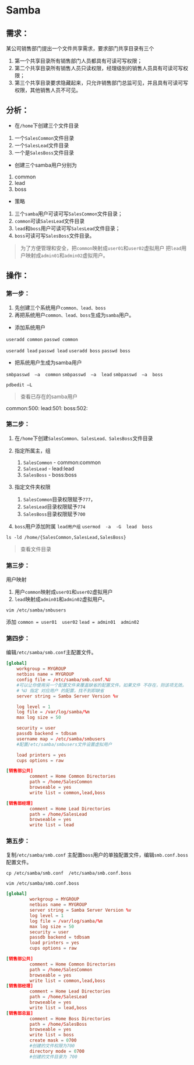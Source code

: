 # Samba

## 需求：

某公司销售部门提出一个文件共享需求，要求部门共享目录有三个

1. 第一个共享目录所有销售部门人员都具有可读可写权限；
2. 第二个共享目录所有销售人员只读权限，经理级别的销售人员具有可读可写权限；
3. 第三个共享目录要求隐藏起来，只允许销售部门总监可见，并且具有可读可写权限，其他销售人员不可见。

## 分析：

- 在`/home`下创建三个文件目录

1. 一个`SalesCommon`文件目录
2. 一个`SalesLead`文件目录
3. 一个是`SalesBoss`文件目录

- 创建三个samba用户分别为

1. common
2. lead
3. boss

- 策略

1. 三个`samba`用户可读可写`SalesCommon`文件目录；
2. `common`可读`SalesLead`文件目录
3. `lead`和`boss`用户可读可写`SalesLead`文件目录；
4. `boss`可读可写`SalesBoss`文件目录。

> 为了方便管理和安全，把`common`映射成`user01`和`user02`虚拟用户
> 把`lead`用户映射成`admin01`和`admin02`虚拟用户。

## 操作：

### 第一步：

1. 先创建三个系统用户`common、lead、boss`
2. 再把系统用户`common、lead、boss`生成为`samba`用户。

- 添加系统用户

`useradd common`
`passwd common`

`useradd lead`
`passwd lead`
`useradd boss`
`passwd boss`

- 把系统用户生成为samba用户

`smbpasswd  –a  common`
`smbpasswd  –a  lead`
`smbpasswd  –a  boss`

`pdbedit –L`
> 查看已存在的samba用户

common:500:
lead:501:
boss:502:

### 第二步：

1. 在`/home`下创建`SalesCommon、SalesLead、SalesBoss`文件目录
2. 指定所属主，组
   1. `SalesCommon` - common:common
   2. `SalesLead` - lead:lead
   3. `SalesBoss` - boss:boss
3. 指定文件夹权限
   1. `SalesCommon`目录权限赋予`777`，
   2. `SalesLead`目录权限赋予`774`
   3. `SalesBoss`目录权限赋予`700`

4. `boss`用户添加附属 `lead用户组`
    `usermod  -a  -G  lead  boss`

 `ls -ld /home/{SalesCommon,SalesLead,SalesBoss}`
 > 查看文件目录

### 第三步：

 用户映射

1. 用户`common`映射成`user01`和`user02`虚拟用户
2. `lead`映射成`admin01`和`admin02`虚拟用户。

`vim /etc/samba/smbusers`

添加
`common = user01  user02`
`lead = admin01  admin02`

### 第四步：

编辑`/etc/samba/smb.conf`主配置文件。

```conf
[global]
    workgroup = MYGROUP
    netbios name = MYGROUP
    config file = /etc/samba/smb.conf.%U  
    #可以让你使用另一个配置文件来覆盖缺省的配置文件。如果文件 不存在，则该项无效。
    # %U 指定 对应用户 的配置，找不到即缺省
    server string = Samba Server Version %v

    log level = 1
    log file = /var/log/samba/%m
    max log size = 50

    security = user
    passdb backend = tdbsam
    username map = /etc/samba/smbusers
    #配置/etc/samba/smbusers文件设置虚拟用户

    load printers = yes
    cups options = raw

[销售部公共]
         comment = Home Common Directories
         path = /home/SalesCommon
         browseable = yes
         write list = common,lead,boss

[销售部经理]
         comment = Home Lead Directories
         path = /home/SalesLead
         browseable = yes
         write list = lead
```

### 第五步：

复制`/etc/samba/smb.conf`
主配置`boss`用户的单独配置文件，编辑`smb.conf.boss`配置文件。

`cp /etc/samba/smb.conf  /etc/samba/smb.conf.boss`

`vim /etc/samba/smb.conf.boss`

```conf
[global]
         workgroup = MYGROUP
         netbios name = MYGROUP
         server string = Samba Server Version %v
         log level = 1
         log file = /var/log/samba/%m
         max log size = 50
         security = user
         passdb backend = tdbsam
         load printers = yes
         cups options = raw

[销售部公共]
         comment = Home Common Directories
         path = /home/SalesCommon
         browseable = yes
         write list = common,lead,boss
[销售部经理]
         comment = Home Lead Directories
         path = /home/SalesLead
         browseable = yes
         write list = lead,boss
[销售部总监]
         comment = Home Boss Directories
         path = /home/SalesBoss
         browseable = yes
         write list = boss
         create mask = 0700
         #创建的文件权限为700
         directory mode = 0700
         #创建的文件目录为 700
```